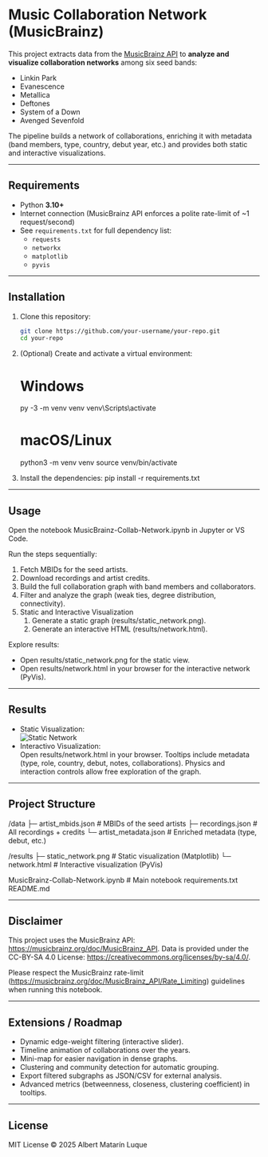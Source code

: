 # Music Collaboration Network (MusicBrainz)

This project extracts data from the [MusicBrainz API](https://musicbrainz.org/doc/MusicBrainz_API) to **analyze and visualize collaboration networks** among six seed bands:

- Linkin Park  
- Evanescence  
- Metallica  
- Deftones  
- System of a Down  
- Avenged Sevenfold  

The pipeline builds a network of collaborations, enriching it with metadata (band members, type, country, debut year, etc.) and provides both static and interactive visualizations.

---

## Requirements

- Python **3.10+**
- Internet connection (MusicBrainz API enforces a polite rate-limit of ~1 request/second)
- See `requirements.txt` for full dependency list:
  - `requests`
  - `networkx`
  - `matplotlib`
  - `pyvis`

---

## Installation

1. Clone this repository:
   ```bash
   git clone https://github.com/your-username/your-repo.git
   cd your-repo
2. (Optional) Create and activate a virtual environment:
   # Windows
   py -3 -m venv venv
   venv\Scripts\activate

   # macOS/Linux
   python3 -m venv venv
   source venv/bin/activate

3. Install the dependencies:
   pip install -r requirements.txt


---

## Usage

Open the notebook MusicBrainz-Collab-Network.ipynb in Jupyter or VS Code.

Run the steps sequentially:

1. Fetch MBIDs for the seed artists.
2. Download recordings and artist credits.
3. Build the full collaboration graph with band members and collaborators.
4. Filter and analyze the graph (weak ties, degree distribution, connectivity).
5. Static and Interactive Visualization
   1. Generate a static graph (results/static_network.png).
   2. Generate an interactive HTML (results/network.html).

Explore results:
- Open results/static_network.png for the static view.
- Open results/network.html in your browser for the interactive network (PyVis).

---

## Results

- Static Visualization:  
  ![Static Network](results/network.png)  
- Interactivo Visualization:  
  Open results/network.html in your browser.
  Tooltips include metadata (type, role, country, debut, notes, collaborations).
  Physics and interaction controls allow free exploration of the graph.

---

## Project Structure

   /data
   ├─ artist_mbids.json        # MBIDs of the seed artists
   ├─ recordings.json          # All recordings + credits
   └─ artist_metadata.json     # Enriched metadata (type, debut, etc.)

   /results
   ├─ static_network.png       # Static visualization (Matplotlib)
   └─ network.html             # Interactive visualization (PyVis)

   MusicBrainz-Collab-Network.ipynb  # Main notebook
   requirements.txt
   README.md

---

## Disclaimer

   This project uses the MusicBrainz API: https://musicbrainz.org/doc/MusicBrainz_API.
   Data is provided under the CC-BY-SA 4.0 License: https://creativecommons.org/licenses/by-sa/4.0/.

   Please respect the MusicBrainz rate-limit (https://musicbrainz.org/doc/MusicBrainz_API/Rate_Limiting) guidelines when running this notebook.

---

## Extensions / Roadmap

- Dynamic edge-weight filtering (interactive slider).
- Timeline animation of collaborations over the years.
- Mini-map for easier navigation in dense graphs.
- Clustering and community detection for automatic grouping.
- Export filtered subgraphs as JSON/CSV for external analysis.
- Advanced metrics (betweenness, closeness, clustering coefficient) in tooltips.
---

## License

MIT License © 2025 Albert Matarín Luque 
